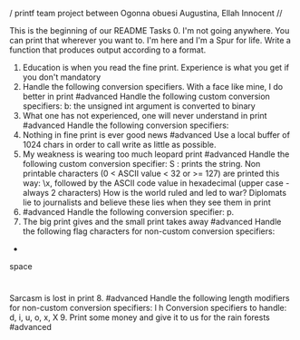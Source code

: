 / printf team project between Ogonna obuesi Augustina, Ellah Innocent //

This is the beginning of our README
Tasks
0. I'm not going anywhere. You can print that wherever you want to. I'm here and I'm a Spur for life.
Write a function that produces output according to a format.
1. Education is when you read the fine print. Experience is what you get if you don't
mandatory
2. Handle the following conversion specifiers.
 With a face like mine, I do better in print
#advanced
Handle the following custom conversion specifiers:
b: the unsigned int argument is converted to binary
3. What one has not experienced, one will never understand in print
#advanced
Handle the following conversion specifiers:
4. Nothing in fine print is ever good news
#advanced
Use a local buffer of 1024 chars in order to call write as little as possible.
5. My weakness is wearing too much leopard print
#advanced
Handle the following custom conversion specifier:
S : prints the string.
Non printable characters (0 < ASCII value < 32 or >= 127) are printed this way: \x, 
followed by the ASCII code value in hexadecimal (upper case - always 2 characters)
How is the world ruled and led to war? Diplomats lie to journalists and believe these lies when they see them in print
6. #advanced
Handle the following conversion specifier: p.
7. The big print gives and the small print takes away
#advanced
Handle the following flag characters for non-custom conversion specifiers:
+
space
#
 Sarcasm is lost in print
8. #advanced
Handle the following length modifiers for non-custom conversion specifiers:
l
h
Conversion specifiers to handle: d, i, u, o, x, X
9. Print some money and give it to us for the rain forests
#advanced
